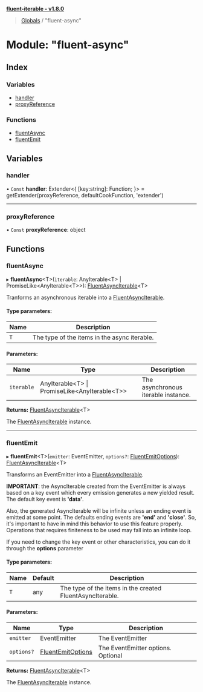 **[fluent-iterable - v1.8.0](../README.md)**

> [Globals](../README.md) / "fluent-async"

# Module: "fluent-async"

## Index

### Variables

* [handler](_fluent_async_.md#handler)
* [proxyReference](_fluent_async_.md#proxyreference)

### Functions

* [fluentAsync](_fluent_async_.md#fluentasync)
* [fluentEmit](_fluent_async_.md#fluentemit)

## Variables

### handler

• `Const` **handler**: Extender\<{ [key:string]: Function;  }> = getExtender(proxyReference, defaultCookFunction, 'extender')

___

### proxyReference

• `Const` **proxyReference**: object

## Functions

### fluentAsync

▸ **fluentAsync**\<T>(`iterable`: AnyIterable\<T> \| PromiseLike\<AnyIterable\<T>>): [FluentAsyncIterable](../interfaces/_types_.fluentasynciterable.md)\<T>

Tranforms an asynchronous iterable into a [FluentAsyncIterable](../interfaces/_types_.fluentasynciterable.md).

#### Type parameters:

Name | Description |
------ | ------ |
`T` | The type of the items in the async iterable. |

#### Parameters:

Name | Type | Description |
------ | ------ | ------ |
`iterable` | AnyIterable\<T> \| PromiseLike\<AnyIterable\<T>> | The asynchronous iterable instance. |

**Returns:** [FluentAsyncIterable](../interfaces/_types_.fluentasynciterable.md)\<T>

The [FluentAsyncIterable](../interfaces/_types_.fluentasynciterable.md) instance.

___

### fluentEmit

▸ **fluentEmit**\<T>(`emitter`: EventEmitter, `options?`: [FluentEmitOptions](../interfaces/_types_base_.fluentemitoptions.md)): [FluentAsyncIterable](../interfaces/_types_.fluentasynciterable.md)\<T>

Transforms an EventEmitter into a [FluentAsyncIterable](../interfaces/_types_.fluentasynciterable.md).

**IMPORTANT**: the AsyncIterable created from the EventEmitter is always based on a key event which every
emission generates a new yielded result. The default key event is **'data'**.

Also, the generated AsyncIterable will be infinite unless an ending event is emitted at some point.
The defaults ending events are **'end'** and **'close'**. So, it's important to have in mind this behavior
to use this feature properly. Operations that requires finiteness to be used may fall into an infinite loop.

If you need to change the key event or other characteristics, you can do it through the **options** parameter

#### Type parameters:

Name | Default | Description |
------ | ------ | ------ |
`T` | any | The type of the items in the created FluentAsyncIterable. |

#### Parameters:

Name | Type | Description |
------ | ------ | ------ |
`emitter` | EventEmitter | The EventEmitter |
`options?` | [FluentEmitOptions](../interfaces/_types_base_.fluentemitoptions.md) | The EventEmitter options. Optional |

**Returns:** [FluentAsyncIterable](../interfaces/_types_.fluentasynciterable.md)\<T>

The [FluentAsyncIterable](../interfaces/_types_.fluentasynciterable.md) instance.
